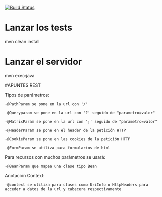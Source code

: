 [![Build Status](https://travis-ci.org/igoraresti/Messenger.svg?branch=master)](https://travis-ci.org/igoraresti/Messenger)

# Lanzar los tests
mvn clean install

# Lanzar el servidor
mvn exec:java



#APUNTES REST
  
  Tipos de parámetros:
  
  	-@PathParam se pone en la url con '/'
  	
  	-@Queryparam se pone en la url con '?' seguido de "parametro=valor"
  	
  	-@MatrixParam se pone en la url con ';' seguido de "parametro=valor"
  	
  	-@HeaderParam se pone en el header de la petición HTTP
  	
  	-@CookieParam se pone en las cookies de la petición HTTP
  	
  	-@FormParam se utiliza para formularios de html
  	
  
  Para recursos con muchos parámetros se usará:
  
  	-@BeanParam que mapea una clase tipo Bean
  
  Anotación Context:
  
  	-@context se utiliza para clases como UriInfo o HttpHeaders para acceder a datos de la url y cabecera respectivamente
